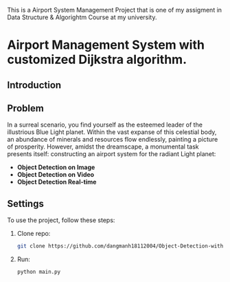 This is a Airport System Management Project that is one of my assigment in Data Structure & Algorightm Course at my university.
# Airport Management System with customized Dijkstra algorithm.
## Introduction


## Problem
In a surreal scenario, you find yourself as the esteemed leader of the illustrious Blue Light planet. Within the vast expanse of this celestial body, an abundance of minerals and resources flow endlessly, painting a picture of prosperity.
However, amidst the dreamscape, a monumental task presents itself: constructing an airport system for the radiant Light planet: 

* **Object Detection on Image**
* **Object Detection on Video**
* **Object Detection Real-time**

## Settings
To use the project, follow these steps:

1. Clone repo:
    ```bash
    git clone https://github.com/dangmanh18112004/Object-Detection-with-YOLO.git
    ```
    
2. Run:
    ```bash
    python main.py
    ```
